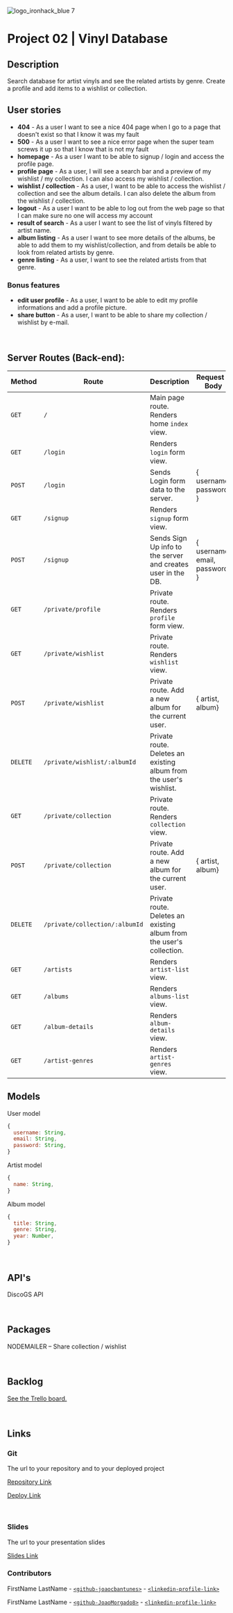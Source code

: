 ![logo_ironhack_blue 7](https://user-images.githubusercontent.com/23629340/40541063-a07a0a8a-601a-11e8-91b5-2f13e4e6b441.png)

# Project 02 | Vinyl Database

## Description

Search database for artist vinyls and see the related artists by genre.
Create a profile and add items to a wishlist or collection.

## User stories

- **404** - As a user I want to see a nice 404 page when I go to a page that doesn't exist so that I know it was my fault
- **500** - As a user I want to see a nice error page when the super team screws it up so that I know that is not my fault
- **homepage** - As a user I want to be able to signup / login and access the profile page.
- **profile page** - As a user, I will see a search bar and a preview of my wishlist / my collection. I can also access my wishlist / collection.
- **wishlist / collection** - As a user, I want to be able to access the wishlist / collection and see the album details. I can also delete the album from the wishlist / collection.
- **logout** - As a user I want to be able to log out from the web page so that I can make sure no one will access my account
- **result of search** - As a user I want to see the list of vinyls filtered by artist name.
- **album listing** - As a user I want to see more details of the albums, be able to add them to my wishlist/collection, and from details be able to look from related artists by genre.
- **genre listing** - As a user, I want to see the related artists from that genre.

### Bonus features

- **edit user profile** - As a user, I want to be able to edit my profile informations and add a profile picture.
- **share button** - As a user, I want to be able to share my collection / wishlist by e-mail.

<br>

## Server Routes (Back-end):

| **Method** | **Route**                      | **Description**                                                      | Request - Body                |
| ---------- | ------------------------------ | -------------------------------------------------------------------- | ----------------------------- |
| `GET`      | `/`                            | Main page route. Renders home `index` view.                          |                               |
| `GET`      | `/login`                       | Renders `login` form view.                                           |                               |
| `POST`     | `/login`                       | Sends Login form data to the server.                                 | { username, password }        |
| `GET`      | `/signup`                      | Renders `signup` form view.                                          |                               |
| `POST`     | `/signup`                      | Sends Sign Up info to the server and creates user in the DB.         | { username, email, password } |
| `GET`      | `/private/profile`             | Private route. Renders `profile` form view.                          |                               |
| `GET`      | `/private/wishlist`            | Private route. Renders `wishlist` view.                              |
| `POST`     | `/private/wishlist`            | Private route. Add a new album for the current user.                 | { artist, album}              |
| `DELETE`   | `/private/wishlist/:albumId`   | Private route. Deletes an existing album from the user's wishlist.   |
| `GET`      | `/private/collection`          | Private route. Renders `collection` view.                            |
| `POST`     | `/private/collection`          | Private route. Add a new album for the current user.                 | { artist, album}              |
| `DELETE`   | `/private/collection/:albumId` | Private route. Deletes an existing album from the user's collection. |
| `GET`      | `/artists`                     | Renders `artist-list` view.                                          |                               |
| `GET`      | `/albums`                      | Renders `albums-list` view.                                          |
| `GET`      | `/album-details`               | Renders `album-details` view.                                        |                               |
| `GET`      | `/artist-genres`               | Renders `artist-genres` view.                                        |

## Models

User model

```javascript
{
  username: String,
  email: String,
  password: String,
}

```

Artist model

```javascript
{
  name: String,
}

```

Album model

```javascript
{
  title: String,
  genre: String,
  year: Number,
}

```

<br>

## API's

DiscoGS API

<br>

## Packages

NODEMAILER – Share collection / wishlist

<br>

## Backlog

[See the Trello board.](https://trello.com/b/K1OIaMYF/projecto-2)

<br>

## Links

### Git

The url to your repository and to your deployed project

[Repository Link](https://github.com/joaocbantunes/Project_2)

[Deploy Link](https://ironhack-discogs.herokuapp.com/)

<br>

### Slides

The url to your presentation slides

[Slides Link]()

### Contributors

FirstName LastName - [`<github-joaocbantunes>`](https://github.com/joaocbantunes/) - [`<linkedin-profile-link>`](https://www.linkedin.com/in/person1-username)

FirstName LastName - [`<github-JoaoMorgado8>`](https://github.com/JoaoMorgado8) - [`<linkedin-profile-link>`](https://www.linkedin.com/in/person2-username)
